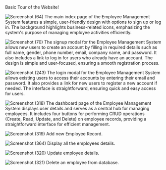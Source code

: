 Basic Tour of the Website!

![Screenshot (64)](https://github.com/user-attachments/assets/641e28c5-c691-44b9-ba37-f1c9d3988ceb)
The main index page of the Employee Management System features a simple, user-friendly design with options to sign up or log in. The background highlights business-related icons, emphasizing the system's purpose of managing employee activities efficiently.

![Screenshot (70)](https://github.com/user-attachments/assets/55dbca60-0e18-4132-94b8-b609a4d7cb57)
The signup modal for the Employee Management System allows new users to create an account by filling in required details such as full name, gender, phone number, email, company name, and password. It also includes a link to log in for users who already have an account. The design is simple and user-focused, ensuring a smooth registration process.

![Screenshot (243)](https://github.com/user-attachments/assets/b9346088-d1e1-4d21-b741-67ad955e8b7f)
The login modal for the Employee Management System allows existing users to access their accounts by entering their email and password. It also provides a link for new users to register a new account if needed. The interface is straightforward, ensuring quick and easy access for users.

![Screenshot (318)](https://github.com/user-attachments/assets/7f353446-c631-49a1-92a5-cff7581b12a4)
The dashboard page of the Employee Management System displays user details and serves as a central hub for managing employees. It includes four buttons for performing CRUD operations (Create, Read, Update, and Delete) on employee records, providing a straightforward interface for efficient management.

![Screenshot (319)](https://github.com/user-attachments/assets/198cbac6-a353-43cb-a37f-26995a339251)
Add new Employee Record.

![Screenshot (364)](https://github.com/user-attachments/assets/b525dcfe-5f61-4a2c-97bd-37a09bee69fe)
Display all the employees details.

![Screenshot (320)](https://github.com/user-attachments/assets/26c3660b-2dcb-469d-b2df-2a0f4e698211)
Update employee details.

![Screenshot (321)](https://github.com/user-attachments/assets/a16d1a47-ebf5-424c-9bfb-bfafd982c542)
Delete an employee from database.
